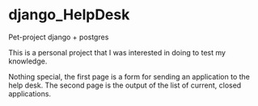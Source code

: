 # django_HelpDesk
Pet-project django + postgres


This is a personal project that I was interested in doing to test my knowledge. 

Nothing special, the first page is a form for sending an application to the help desk. The second page is the output of the list of current, closed applications.
